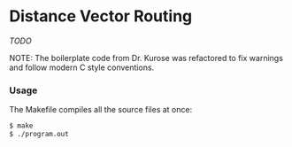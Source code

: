 # Distance Vector Routing

_*TODO*_

NOTE: The boilerplate code from Dr. Kurose was refactored to fix warnings and follow modern C style conventions.

### Usage

The Makefile compiles all the source files at once:
```bash
$ make
$ ./program.out
```